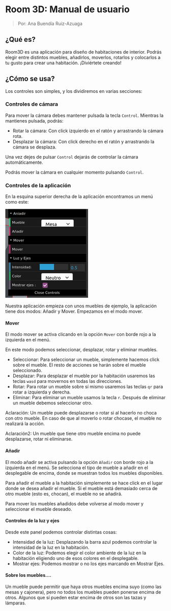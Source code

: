 # Room 3D: Manual de usuario

> Por: Ana Buendía Ruiz-Azuaga

## ¿Qué es?

Room3D es una aplicación para diseño de habitaciones de interior. Podrás elegir entre distintos muebles, añadirlos, moverlos, rotarlos y colocarlos a tu gusto para crear una habitación. ¡Diviértete creando!

## ¿Cómo se usa?

Los controles son simples, y los dividiremos en varias secciones:

### Controles de cámara

Para mover la cámara debes mantener pulsada la tecla `Control`. Mientras la mantienes pulsada, podrás:

- Rotar la cámara: Con click izquierdo en el ratón y arrastrando la cámara rota.
- Desplazar la cámara: Con click derecho en el ratón y arrastrando la cámara se desplaza.

Una vez dejes de pulsar `Control` dejarás de controlar la cámara automáticamente.

Podrás mover la cámara en cualquier momento pulsando `Control`.

### Controles de la aplicación

En la esquina superior derecha de la aplicación encontramos un menú como este:

![](./imgs/menu.png)

Nuestra aplicación empieza con unos muebles de ejemplo, la aplicación tiene dos modos: Añadir y Mover. Empezamos en el modo mover.

#### Mover

El modo mover se activa clicando en la opción `Mover` con borde rojo a la izquierda en el menú.

En este modo podemos seleccionar, desplazar, rotar y eliminar muebles.

- Seleccionar: Para seleccionar un mueble, simplemente hacemos click sobre el mueble. El resto de acciones se harán sobre el mueble seleccionado.
- Desplazar: Para desplazar el mueble por la habitación usaremos las teclas `wasd` para movernos en todas las direcciones.
- Rotar: Para rotar un mueble sobre sí mismo usaremos las teclas `qr` para rotar a izquierda y derecha.
- Eliminar: Para eliminar un mueble usamos la tecla `r`. Después de eliminar un mueble debemos seleccionar otro.

Aclaración: Un mueble puede desplazarse o rotar si al hacerlo no choca con otro mueble. En caso de que al moverlo o rotar chocase, el mueble no realizará la acción.

Aclaración2: Un mueble que tiene otro mueble encima no puede desplazarse, rotar ni eliminarse.

#### Añadir

El modo añadir se activa pulsando la opción `Añadir` con borde rojo a la izquierda en el menú. Se selecciona el tipo de mueble a añadir en el desplegable de encima, donde se muestran todos los muebles disponibles.

Para añadir el mueble a la habitación simplemente se hace click en el lugar donde se desea añadir el mueble. Si el mueble está demasiado cerca de otro mueble (esto es, chocan), el mueble no se añadirá.

Para mover los muebles añadidos debe volverse al modo mover y seleccionar el mueble deseado.

#### Controles de la luz y ejes

Desde este panel podemos controlar distintas cosas:

- Intensidad de la luz: Desplazando la barra azul podemos controlar la intensidad de la luz en la habitación.
- Color de la luz: Podemos elegir el color ambiente de la luz en la habitación eligiendo uno de esos colores en el desplegable.
- Mostrar ejes: Podemos mostrar o no los ejes marcando en Mostrar Ejes.

#### Sobre los muebles....

Un mueble puede permitir que haya otros muebles encima suyo (como las mesas y cajonera), pero no todos los muebles pueden ponerse encima de otros. Algunos que sí pueden estar encima de otros son las tazas y lámparas.

